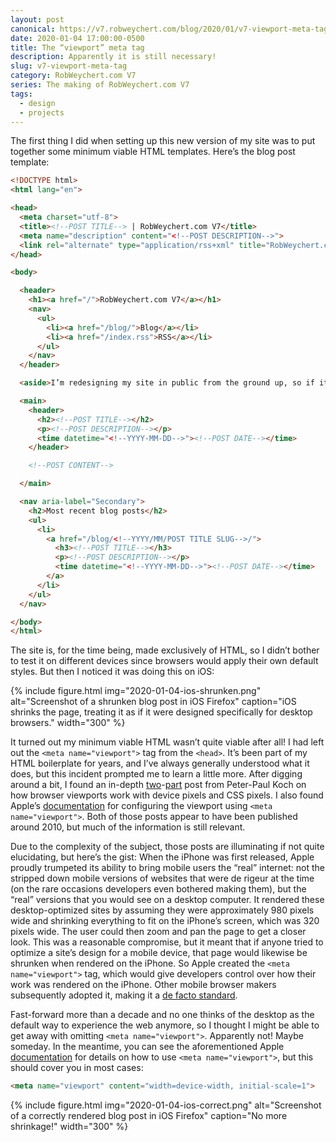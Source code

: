 ```yaml
---
layout: post
canonical: https://v7.robweychert.com/blog/2020/01/v7-viewport-meta-tag/
date: 2020-01-04 17:00:00-0500
title: The “viewport” meta tag
description: Apparently it is still necessary!
slug: v7-viewport-meta-tag
category: RobWeychert.com V7
series: The making of RobWeychert.com V7
tags:
  - design
  - projects
---
```


The first thing I did when setting up this new version of my site was to put together some minimum viable HTML templates. Here’s the blog post template:

```html
<!DOCTYPE html>
<html lang="en">

<head>
  <meta charset="utf-8">
  <title><!--POST TITLE--> | RobWeychert.com V7</title>
  <meta name="description" content="<!--POST DESCRIPTION-->">
  <link rel="alternate" type="application/rss+xml" title="RobWeychert.com V7" href="/index.rss">
</head>

<body>

  <header>
    <h1><a href="/">RobWeychert.com V7</a></h1>
    <nav>
      <ul>
        <li><a href="/blog/">Blog</a></li>
        <li><a href="/index.rss">RSS</a></li>
      </ul>
    </nav>
  </header>

  <aside>I’m redesigning my site in public from the ground up, so if it looks undercooked, that’s why! Check out the <a href="/blog/">blog</a> to follow the process step by step, or visit the more polished <a href="https://v6.robweychert.com/">current version</a> of the site.</aside>

  <main>
    <header>
      <h2><!--POST TITLE--></h2>
      <p><!--POST DESCRIPTION--></p>
      <time datetime="<!--YYYY-MM-DD-->"><!--POST DATE--></time>
    </header>

    <!--POST CONTENT-->

  </main>

  <nav aria-label="Secondary">
    <h2>Most recent blog posts</h2>
    <ul>
      <li>
        <a href="/blog/<!--YYYY/MM/POST TITLE SLUG-->/">
          <h3><!--POST TITLE--></h3>
          <p><!--POST DESCRIPTION--></p>
          <time datetime="<!--YYYY-MM-DD-->"><!--POST DATE--></time>
        </a>
      </li>
    </ul>
  </nav>

</body>
</html>
```

The site is, for the time being, made exclusively of HTML, so I didn’t bother to test it on different devices since browsers would apply their own default styles. But then I noticed it was doing this on iOS:

{% include figure.html img="2020-01-04-ios-shrunken.png" alt="Screenshot of a shrunken blog post in iOS Firefox" caption="iOS shrinks the page, treating it as if it were designed specifically for desktop browsers." width="300" %}

It turned out my minimum viable HTML wasn’t quite viable after all! I had left out the `<meta name="viewport">` tag from the `<head>`. It’s been part of my HTML boilerplate for years, and I’ve always generally understood what it does, but this incident prompted me to learn a little more. After digging around a bit, I found an in-depth [two](https://www.quirksmode.org/mobile/viewports.html)-[part](https://www.quirksmode.org/mobile/viewports2.html) post from Peter-Paul Koch on how browser viewports work with device pixels and CSS pixels. I also found Apple’s [documentation](https://developer.apple.com/library/archive/documentation/AppleApplications/Reference/SafariWebContent/UsingtheViewport/UsingtheViewport.html) for configuring the viewport using `<meta name="viewport">`. Both of those posts appear to have been published around 2010, but much of the information is still relevant.

Due to the complexity of the subject, those posts are illuminating if not quite elucidating, but here’s the gist: When the iPhone was first released, Apple proudly trumpeted its ability to bring mobile users the “real” internet: not the stripped down mobile versions of websites that were de rigeur at the time (on the rare occasions developers even bothered making them), but the “real” versions that you would see on a desktop computer. It rendered these desktop-optimized sites by assuming they were approximately 980 pixels wide and shrinking everything to fit on the iPhone’s screen, which was 320 pixels wide. The user could then zoom and pan the page to get a closer look. This was a reasonable compromise, but it meant that if anyone tried to optimize a site’s design for a mobile device, that page would likewise be shrunken when rendered on the iPhone. So Apple created the `<meta name="viewport">` tag, which would give developers control over how their work was rendered on the iPhone. Other mobile browser makers subsequently adopted it, making it a [de facto standard](https://drafts.csswg.org/css-device-adapt/#viewport-meta).

Fast-forward more than a decade and no one thinks of the desktop as the default way to experience the web anymore, so I thought I might be able to get away with omitting `<meta name="viewport">`. Apparently not! Maybe someday. In the meantime, you can see the aforementioned Apple [documentation](https://developer.apple.com/library/archive/documentation/AppleApplications/Reference/SafariWebContent/UsingtheViewport/UsingtheViewport.html) for details on how to use `<meta name="viewport">`, but this should cover you in most cases:

```html
<meta name="viewport" content="width=device-width, initial-scale=1">
```

{% include figure.html img="2020-01-04-ios-correct.png" alt="Screenshot of a correctly rendered blog post in iOS Firefox" caption="No more shrinkage!" width="300" %}